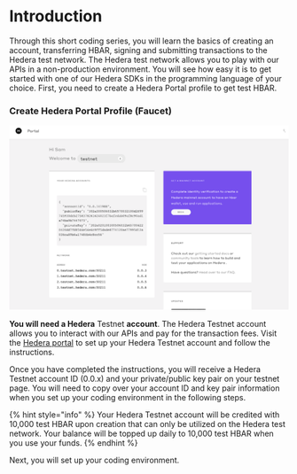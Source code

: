 # Introduction

Through this short coding series, you will learn the basics of creating an account, transferring HBAR, signing and submitting transactions to the Hedera test network. The Hedera test network allows you to play with our APIs in a non-production environment. You will see how easy it is to get started with one of our Hedera SDKs in the programming language of your choice. First, you need to create a Hedera Portal profile to get test HBAR.

### Create Hedera Portal Profile (Faucet)

![](../.gitbook/assets/testnet.png)

**You will need a Hedera** Testnet **account**. The Hedera Testnet account allows you to interact with our APIs and pay for the transaction fees. Visit the [Hedera portal](https://portal.hedera.com/register) to set up your Hedera Testnet account and follow the instructions.

Once you have completed the instructions, you will receive a Hedera Testnet account ID (0.0.x) and your private/public key pair on your testnet page. You will need to copy over your account ID and key pair information when you set up your coding environment in the following steps.

{% hint style="info" %}
Your Hedera Testnet account will be credited with 10,000 test HBAR upon creation that can only be utilized on the Hedera test network. Your balance will be topped up daily to 10,000 test HBAR when you use your funds.
{% endhint %}

Next, you will set up your coding environment.
